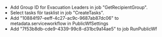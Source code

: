 * Add Group ID for Evacuation Leaders in job "GetRecipientGroup".
* Select tasks för tasklist in job "CreateTasks".
* Add "10884f97-eeff-4c27-ac9c-9687ab87dc06" to metadata.serviceworkflow in PublicWfSettings
* Add "7f53b8db-cde9-4339-99c8-d31bc9a14ae5" to job RunPublicWf
